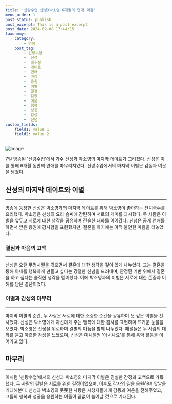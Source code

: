 ```yaml
---
title: '신랑수업 신성X박소영 6개월의 연애 마감'
menu_order: 1
post_status: publish
post_excerpt: This is a post excerpt
post_date: 2024-02-08 17:44:15
taxonomy:
    category:
        - 연예
    post_tag:
        - 신랑수업
        -  신성
        -  박소영
        -  데이트
        -  연애
        -  마감
        -  응원
        -  이별
        -  결정
        -  감동
        -  여운
        -  행복
        -  성공
        -  감성
        -  신념
custom_fields:
    field1: value 1
    field2: value 2
---
```


![Image](https://ssl.pstatic.net/mimgnews/image/477/2024/02/08/0000472830_001_20240208144204251.jpg?type=w540)

7일 방송된 '신랑수업'에서 가수 신성과 박소영의 마지막 데이트가 그려졌다. 신성은 이를 통해 6개월 동안의 연애를 마무리지었다. 신랑수업에서의 마지막 이별은 감동과 여운을 남겼다.
## 신성의 마지막 데이트와 이별
---
방송에 등장한 신성은 박소영과의 마지막 데이트를 위해 박소영이 좋아하는 잔치국수를 요리했다. 박소영은 신성의 요리 솜씨에 감탄하며 서로의 케미를 과시했다. 두 사람은 이별을 앞두고 서로에 대한 생각을 공유하며 진솔한 대화를 이어갔다. 신성은 공개 연애를 하면서 받은 응원에 감사함을 표현했지만, 결혼을 하기에는 아직 불안한 마음을 터놓았다.
### 결심과 마음의 고백
---
신성은 오랜 무명시절을 겪으면서 결혼에 대한 생각을 깊이 있게 나누었다. 그는 결혼을 통해 아내를 행복하게 만들고 싶다는 강렬한 신념을 드러내며, 안정된 기반 위에서 결혼을 하고 싶다는 솔직한 생각을 털어놨다. 이에 박소영과의 이별은 서로에 대한 존중과 이해를 담은 결단이었다.
### 이별과 감성의 마무리
---
마지막 이별의 순간, 두 사람은 서로에 대한 소중한 순간을 공유하며 뜻 깊은 이별을 선사했다. 신성은 박소영에게 자신에게 주는 행복에 대한 감사를 표현하며 뜨거운 눈물을 보였다. 박소영은 신성을 위로하며 결별의 아픔을 함께 나누었다. 패널들은 두 사람의 대화를 듣고 아련한 감성을 느꼈으며, 신성은 미니앨범 '아시나요'를 통해 음악 활동을 이어가고 있다.
## 마무리
---
이처럼 '신랑수업'에서의 신성과 박소영의 마지막 이별은 진실한 감정과 고백으로 가득했다. 두 사람의 결별은 서로를 위한 결정이었으며, 이후도 각자의 길을 응원하며 앞날을 기대해본다. 신성과 박소영의 풋풋한 사랑은 시청자들에게 감동과 여운을 전해주었고, 그들의 행복과 성공을 응원하는 이들이 끝없이 늘어날 것으로 기대된다.

